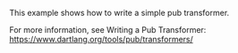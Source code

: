 This example shows how to write a simple pub transformer.

For more information, see Writing a Pub Transformer:
https://www.dartlang.org/tools/pub/transformers/
